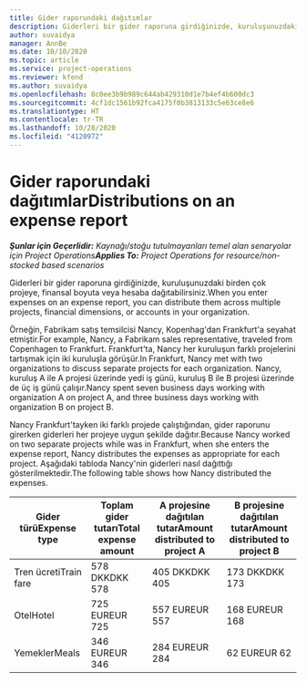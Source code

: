 ```yaml
---
title: Gider raporundaki dağıtımlar
description: Giderleri bir gider raporuna girdiğinizde, kuruluşunuzdaki birden çok projeye, tüzel kişiliğe veya hesaba dağıtabilirsiniz.
author: suvaidya
manager: AnnBe
ms.date: 10/10/2020
ms.topic: article
ms.service: project-operations
ms.reviewer: kfend
ms.author: suvaidya
ms.openlocfilehash: 8c0ee3b9b989c644ab429310d1e7b4ef4b600dc3
ms.sourcegitcommit: 4cf1dc1561b92fca4175f0b3813133c5e63ce8e6
ms.translationtype: HT
ms.contentlocale: tr-TR
ms.lasthandoff: 10/28/2020
ms.locfileid: "4120972"
---
```

# <a name="distributions-on-an-expense-report"></a><span data-ttu-id="bb30d-103">Gider raporundaki dağıtımlar</span><span class="sxs-lookup"><span data-stu-id="bb30d-103">Distributions on an expense report</span></span>

<span data-ttu-id="bb30d-104">_**Şunlar için Geçerlidir:** Kaynağı/stoğu tutulmayanları temel alan senaryolar için Project Operations_</span><span class="sxs-lookup"><span data-stu-id="bb30d-104">_**Applies To:** Project Operations for resource/non-stocked based scenarios_</span></span>

<span data-ttu-id="bb30d-105">Giderleri bir gider raporuna girdiğinizde, kuruluşunuzdaki birden çok projeye, finansal boyuta veya hesaba dağıtabilirsiniz.</span><span class="sxs-lookup"><span data-stu-id="bb30d-105">When you enter expenses on an expense report, you can distribute them across multiple projects, financial dimensions, or accounts in your organization.</span></span>

<span data-ttu-id="bb30d-106">Örneğin, Fabrikam satış temsilcisi Nancy, Kopenhag'dan Frankfurt'a seyahat etmiştir.</span><span class="sxs-lookup"><span data-stu-id="bb30d-106">For example, Nancy, a Fabrikam sales representative, traveled from Copenhagen to Frankfurt.</span></span> <span data-ttu-id="bb30d-107">Frankfurt'ta, Nancy her kuruluşun farklı projelerini tartışmak için iki kuruluşla görüşür.</span><span class="sxs-lookup"><span data-stu-id="bb30d-107">In Frankfurt, Nancy met with two organizations to discuss separate projects for each organization.</span></span> <span data-ttu-id="bb30d-108">Nancy, kuruluş A ile A projesi üzerinde yedi iş günü, kuruluş B ile B projesi üzerinde de üç iş günü çalışır.</span><span class="sxs-lookup"><span data-stu-id="bb30d-108">Nancy spent seven business days working with organization A on project A, and three business days working with organization B on project B.</span></span>

<span data-ttu-id="bb30d-109">Nancy Frankfurt'tayken iki farklı projede çalıştığından, gider raporunu girerken giderleri her projeye uygun şekilde dağıtır.</span><span class="sxs-lookup"><span data-stu-id="bb30d-109">Because Nancy worked on two separate projects while was in Frankfurt, when she enters the expense report, Nancy distributes the expenses as appropriate for each project.</span></span> <span data-ttu-id="bb30d-110">Aşağıdaki tabloda Nancy'nin giderleri nasıl dağıttığı gösterilmektedir.</span><span class="sxs-lookup"><span data-stu-id="bb30d-110">The following table shows how Nancy distributed the expenses.</span></span>

| <span data-ttu-id="bb30d-111">Gider türü</span><span class="sxs-lookup"><span data-stu-id="bb30d-111">Expense type</span></span> | <span data-ttu-id="bb30d-112">Toplam gider tutarı</span><span class="sxs-lookup"><span data-stu-id="bb30d-112">Total expense amount</span></span> | <span data-ttu-id="bb30d-113">A projesine dağıtılan tutar</span><span class="sxs-lookup"><span data-stu-id="bb30d-113">Amount distributed to project A</span></span> | <span data-ttu-id="bb30d-114">B projesine dağıtılan tutar</span><span class="sxs-lookup"><span data-stu-id="bb30d-114">Amount distributed to project B</span></span> |
|--------------|----------------------|---------------------------------|---------------------------------|
| <span data-ttu-id="bb30d-115">Tren ücreti</span><span class="sxs-lookup"><span data-stu-id="bb30d-115">Train fare</span></span>   | <span data-ttu-id="bb30d-116">578 DKK</span><span class="sxs-lookup"><span data-stu-id="bb30d-116">DKK 578</span></span>              | <span data-ttu-id="bb30d-117">405 DKK</span><span class="sxs-lookup"><span data-stu-id="bb30d-117">DKK 405</span></span>                         | <span data-ttu-id="bb30d-118">173 DKK</span><span class="sxs-lookup"><span data-stu-id="bb30d-118">DKK 173</span></span>                         |
| <span data-ttu-id="bb30d-119">Otel</span><span class="sxs-lookup"><span data-stu-id="bb30d-119">Hotel</span></span>        | <span data-ttu-id="bb30d-120">725 EUR</span><span class="sxs-lookup"><span data-stu-id="bb30d-120">EUR 725</span></span>              | <span data-ttu-id="bb30d-121">557 EUR</span><span class="sxs-lookup"><span data-stu-id="bb30d-121">EUR 557</span></span>                         | <span data-ttu-id="bb30d-122">168 EUR</span><span class="sxs-lookup"><span data-stu-id="bb30d-122">EUR 168</span></span>                         |
| <span data-ttu-id="bb30d-123">Yemekler</span><span class="sxs-lookup"><span data-stu-id="bb30d-123">Meals</span></span>        | <span data-ttu-id="bb30d-124">346 EUR</span><span class="sxs-lookup"><span data-stu-id="bb30d-124">EUR 346</span></span>              | <span data-ttu-id="bb30d-125">284 EUR</span><span class="sxs-lookup"><span data-stu-id="bb30d-125">EUR 284</span></span>                         | <span data-ttu-id="bb30d-126">62 EUR</span><span class="sxs-lookup"><span data-stu-id="bb30d-126">EUR 62</span></span>                          |
